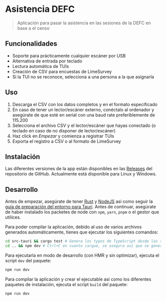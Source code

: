 # Asistencia DEFC

> Aplicación para pasar la asistencia en las sesiones de la DEFC en base a el censo

## Funcionalidades

- Soporte para prácticamente cualquier escáner por USB
- Alternativa de entrada por teclado
- Lectura automática de TUIs
- Creación de CSV para encuestas de LimeSurvey
- Si la TUI no se reconoce, selecciona a una persona a la que asignarla

## Uso

1. Descarga el CSV con los datos completos y en el formato especificado
2. En caso de tener un lector/escáner externo, conéctalo al ordenador y asegúrate de que esté en serial con una baud rate preferiblemente de 115.200
3. Selecciona el archivo CSV y el lector/escáner que hayas conectado (o teclado en caso de no disponer de lector/escáner)
4. Haz click en _Empezar_ y comienza a registrar TUIs
5. Exporta el registro a CSV o al formato de LimeSurvey

## Instalación

Las diferentes versiones de la app están disponibles en las [Releases](https://github.com/defcUGR/asistencia/releases) del repositorio de GitHub. Actualmente está disponible para Linux y Windows.

## Desarrollo

Antes de empezar, asegúrate de tener [Rust](https://rust-lang.org) y [NodeJS](https://nodejs.org) así como seguir la [guía de preparación del entorno para Tauri](https://tauri.app/v1/guides/getting-started/prerequisites). Antes de continuar, asegúrate de haber instalado los packetes de node con `npm`, `yarn`, `pnpm` o el gestor que utilices.

Para poder compilar la aplicación, debido al uso de varios archivos generados automáticamente, tienes que ejecutar los siguientes comandos:

```sh
cd src-tauri && cargo test # Genera los typos de TypeScript desde las structs de Rust
cd .. && npm dev # Ctrl+C en cuanto cargue, se asegura así que se generan las definiciones de los elementos auto-importados
```

Para ejecutarla en modo de desarrollo (con HMR y sin optimizar), ejecuta el script `dev` del paquete:

```sh
npm run dev
```

Para compilar la aplicación y crear el ejecutable así como los diferentes paquetes de instalación, ejecuta el script `build` del paquete:

```sh
npm run dev
```
